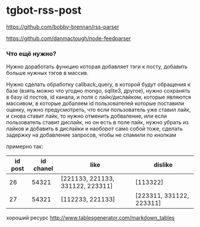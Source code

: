 # tgbot-rss-post

https://github.com/bobby-brennan/rss-parser

https://github.com/danmactough/node-feedparser


### Что ещё нужно?

Нужно доработать функцию которая добавляет тэги к посту, добавить больше нужных тэгов в массив. 

Нужно сделать обработку callback_query, в которой будут обращения к базе (взять можно что угодно mongo, sqlite3, другое),
нужно сохранять в базу id постов, id канала, и поля с лайк/дислайком, которые являются массивом, в которые добаляем id пользователей которые поставили оценку, нужно предусмотреть, что если пользователь уже ставил лайк, и снова ставит лайк, то нужно отменить добваление, или если пользователь ставит дислайк, но он есть в поле лайк, нужно убрать из лайков и добавить в дислайки и наоборот само собой тоже, сделать задержку на добавление запросов, чтобы не спамили по кнопкам

примерно так:

| id post 	| id chanel 	| like                             	| dislike                  	|
|---------	|-----------	|----------------------------------	|--------------------------	|
| 26      	| 54321     	| [221133, 221133, 331122, 223311] 	| [113322]                 	|
| 27      	| 54321     	| [112233, 221133]                 	| [223311, 331122, 223311] 	|

хороший ресурс
http://www.tablesgenerator.com/markdown_tables